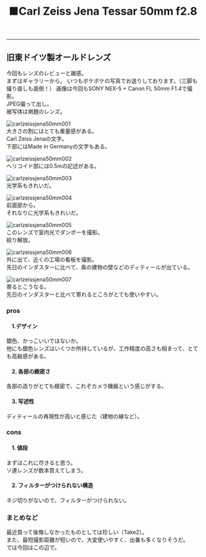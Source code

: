 ﻿---
layout: post
title: ■Carl Zeiss Jena Tessar 50mm f2.8
---
---

## **旧東ドイツ製オールドレンズ**
今回もレンズのレビューと雑感。  
まずはギャラリーから。
いつもボケボケの写真でお送りしております。（三脚も撮り直しも面倒！）
画像は今回もSONY NEX-5 + Canon FL 50mm F1.4で撮影。  
JPEG撮って出し。  
被写体は掲題のレンズ。   

![carlzeissjena50mm001](https://beni2nd.github.io/images/carlzeissjena50mm001.jpg)  
大きさの割にはとても重量感がある。  
Carl Zeiss Jenaの文字。  
下部にはMade in Germanyの文字もある。  

![carlzeissjena50mm002](https://beni2nd.github.io/images/carlzeissjena50mm002.jpg)  
ヘリコイド部には0.5mの記述がある。  

![carlzeissjena50mm003](https://beni2nd.github.io/images/carlzeissjena50mm003.jpg)  
光学系もきれいだ。  

![carlzeissjena50mm004](https://beni2nd.github.io/images/carlzeissjena50mm004.jpg)  
前面部から。  
それなりに光学系もきれいだ。  

![carlzeissjena50mm005](https://beni2nd.github.io/images/carlzeissjena50mm005.jpg)  
このレンズで室内光でダンボーを撮影。  
絞り解放。  

![carlzeissjena50mm006](https://beni2nd.github.io/images/carlzeissjena50mm006.jpg)  
外に出て、近くの工場の看板を撮影。  
先日のインダスターに比べて、奥の建物の壁などのディティールが出ている。  

![carlzeissjena50mm007](https://beni2nd.github.io/images/carlzeissjena50mm007.jpg)  
寄るとこうなる。  
先日のインダスターと比べて寄れるところがとても使いやすい。


### **pros**

#### 　1.デザイン
銀色、かっこいいではないか。  
他にも銀色レンズはいくつか所持しているが、工作精度の高さも相まって、とても高級感がある。  

#### 　2. 各部の緻密さ
各部の造りがとても緻密で、これぞカメラ機器という感じがする。  

#### 　3. 写述性
ディティールの再現性が高いと感じた（建物の線など）。  


### **cons**

#### 　1. 値段
まずはこれに尽きると思う。  
ソ連レンズが数本買えてしまう。  

#### 　2. フィルターがつけられない構造
ネジ切りがないので、フィルターがつけられない。  


### **まとめなど**
最近買って後悔しなかったものとしては珍しい（Take2）。  
また、最短撮影距離が短いので、大変使いやすく、出番も多くなりそうだ。  
では今回はこの辺で。
